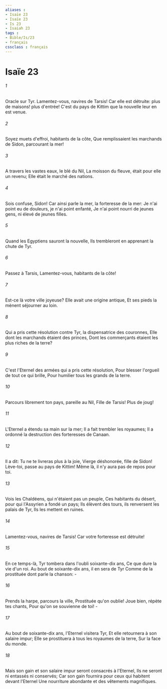 ```yaml
---
aliases : 
- Isaïe 23
- Isaïe 23
- Is 23
- Isaiah 23
tags : 
- Bible/Is/23
- français
cssclass : français
---
```


# Isaïe 23

###### 1
Oracle sur Tyr. Lamentez-vous, navires de Tarsis! Car elle est détruite: plus de maisons! plus d'entrée! C'est du pays de Kittim que la nouvelle leur en est venue.
###### 2
Soyez muets d'effroi, habitants de la côte, Que remplissaient les marchands de Sidon, parcourant la mer!
###### 3
A travers les vastes eaux, le blé du Nil, La moisson du fleuve, était pour elle un revenu; Elle était le marché des nations.
###### 4
Sois confuse, Sidon! Car ainsi parle la mer, la forteresse de la mer: Je n'ai point eu de douleurs, je n'ai point enfanté, Je n'ai point nourri de jeunes gens, ni élevé de jeunes filles.
###### 5
Quand les Egyptiens sauront la nouvelle, Ils trembleront en apprenant la chute de Tyr.
###### 6
Passez à Tarsis, Lamentez-vous, habitants de la côte!
###### 7
Est-ce là votre ville joyeuse? Elle avait une origine antique, Et ses pieds la mènent séjourner au loin.
###### 8
Qui a pris cette résolution contre Tyr, la dispensatrice des couronnes, Elle dont les marchands étaient des princes, Dont les commerçants étaient les plus riches de la terre?
###### 9
C'est l'Eternel des armées qui a pris cette résolution, Pour blesser l'orgueil de tout ce qui brille, Pour humilier tous les grands de la terre.
###### 10
Parcours librement ton pays, pareille au Nil, Fille de Tarsis! Plus de joug!
###### 11
L'Eternel a étendu sa main sur la mer; Il a fait trembler les royaumes; Il a ordonné la destruction des forteresses de Canaan.
###### 12
Il a dit: Tu ne te livreras plus à la joie, Vierge déshonorée, fille de Sidon! Lève-toi, passe au pays de Kittim! Même là, il n'y aura pas de repos pour toi.
###### 13
Vois les Chaldéens, qui n'étaient pas un peuple, Ces habitants du désert, pour qui l'Assyrien a fondé un pays; Ils élèvent des tours, ils renversent les palais de Tyr, Ils les mettent en ruines.
###### 14
Lamentez-vous, navires de Tarsis! Car votre forteresse est détruite!
###### 15
En ce temps-là, Tyr tombera dans l'oubli soixante-dix ans, Ce que dure la vie d'un roi. Au bout de soixante-dix ans, il en sera de Tyr Comme de la prostituée dont parle la chanson: -
###### 16
Prends la harpe, parcours la ville, Prostituée qu'on oublie! Joue bien, répète tes chants, Pour qu'on se souvienne de toi! -
###### 17
Au bout de soixante-dix ans, l'Eternel visitera Tyr, Et elle retournera à son salaire impur; Elle se prostituera à tous les royaumes de la terre, Sur la face du monde.
###### 18
Mais son gain et son salaire impur seront consacrés à l'Eternel, Ils ne seront ni entassés ni conservés; Car son gain fournira pour ceux qui habitent devant l'Eternel Une nourriture abondante et des vêtements magnifiques.

